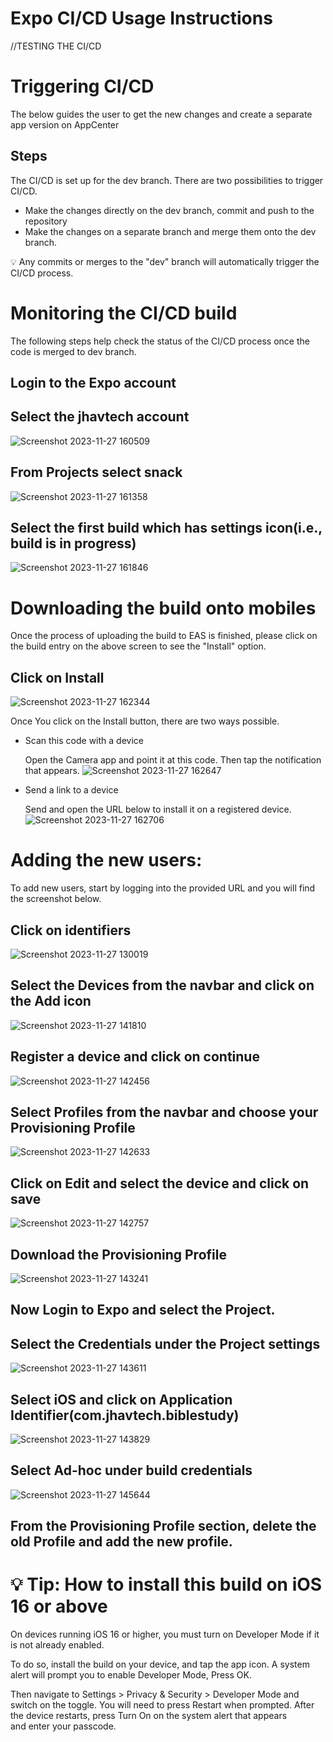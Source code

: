 # Expo CI/CD Usage Instructions

//TESTING THE CI/CD

# Triggering CI/CD
The below guides the user to get the new changes and create a separate app version on AppCenter
## Steps
The CI/CD is set up for the dev branch. There are two possibilities to trigger CI/CD.
- Make the changes directly on the dev branch, commit and push to the repository
- Make the changes on a separate branch and merge them onto the dev branch.
  
💡 Any commits or merges to the "dev" branch will automatically trigger the CI/CD process.

# Monitoring the CI/CD build
The following steps help check the status of the CI/CD process once the code is merged to dev branch.

## Login to the Expo account
## Select the jhavtech account
![Screenshot 2023-11-27 160509](https://github.com/jhavtechstudios/BibleStudyApp/assets/117446916/730f1c82-dcf5-4518-a8f2-fea6a027edf9)
## From Projects select snack
![Screenshot 2023-11-27 161358](https://github.com/jhavtechstudios/BibleStudyApp/assets/117446916/8e796aea-337d-4f94-94c1-0fdf75f84787)
## Select the first build which has settings icon(i.e., build is in progress)
![Screenshot 2023-11-27 161846](https://github.com/jhavtechstudios/BibleStudyApp/assets/117446916/d6e753ec-22fb-44f9-b103-12bf1088c461)

# Downloading the build onto mobiles
Once the process of uploading the build to EAS is finished, please click on the build entry on the above screen to see the "Install" option.
## Click on Install
![Screenshot 2023-11-27 162344](https://github.com/jhavtechstudios/BibleStudyApp/assets/117446916/b02f0c39-d949-4346-a12c-b1ae91abd52e)

Once You click on the Install button, there are two ways possible.
- Scan this code with a device

  Open the Camera app and point it at this code. Then tap the notification that appears.
  ![Screenshot 2023-11-27 162647](https://github.com/jhavtechstudios/BibleStudyApp/assets/117446916/128d8c63-4ae3-4dfe-af93-b369d5f36502)

- Send a link to a device

  Send and open the URL below to install it on a registered device.
  ![Screenshot 2023-11-27 162706](https://github.com/jhavtechstudios/BibleStudyApp/assets/117446916/de6497f4-7a89-4385-9a9f-ea36d237827b)

# Adding the new users:
To add new users, start by logging into the provided URL and you will find the screenshot below.
## Click on identifiers
![Screenshot 2023-11-27 130019](https://github.com/jhavtechstudios/BibleStudyApp/assets/117446916/635f06fe-cc69-47e6-baac-e506d1a1b12c)
## Select the Devices from the navbar and click on the Add icon
![Screenshot 2023-11-27 141810](https://github.com/jhavtechstudios/BibleStudyApp/assets/117446916/19f04c90-c7ad-480e-990e-79acef4a5dba)
## Register a device and click on continue
![Screenshot 2023-11-27 142456](https://github.com/jhavtechstudios/BibleStudyApp/assets/117446916/1015bdd1-71c8-4510-9c98-83b26793bf57)
## Select Profiles from the navbar and choose your Provisioning Profile
![Screenshot 2023-11-27 142633](https://github.com/jhavtechstudios/BibleStudyApp/assets/117446916/fce43ef5-6ea0-424f-98fd-16ce2626d3a8)
## Click on Edit and select the device and click on save
![Screenshot 2023-11-27 142757](https://github.com/jhavtechstudios/BibleStudyApp/assets/117446916/e756b471-e4da-457d-88e4-fb9c7de27883)
## Download the Provisioning Profile
![Screenshot 2023-11-27 143241](https://github.com/jhavtechstudios/BibleStudyApp/assets/117446916/6c1123f6-bf9b-42ce-9c93-0523d6678304)

## Now Login to Expo and select the Project.
## Select the Credentials under the Project settings
![Screenshot 2023-11-27 143611](https://github.com/jhavtechstudios/BibleStudyApp/assets/117446916/d6bb345a-9dd3-4bfb-9ee1-e4f17dea2a96)
## Select iOS and click on Application Identifier(com.jhavtech.biblestudy)
![Screenshot 2023-11-27 143829](https://github.com/jhavtechstudios/BibleStudyApp/assets/117446916/816747eb-8a08-431b-bfa4-9ebc97e70531)
## Select Ad-hoc under build credentials
![Screenshot 2023-11-27 145644](https://github.com/jhavtechstudios/BibleStudyApp/assets/117446916/343689c3-5bb9-48af-93bf-2f77456723f3)
## From the Provisioning Profile section, delete the old Profile and add the new profile.

# 💡 Tip: How to install this build on iOS 16 or above

On devices running iOS 16 or higher, you must turn on Developer Mode if it is not already enabled.

To do so, install the build on your device, and tap the app icon. A system alert will prompt you to enable Developer Mode, Press OK.

Then navigate to Settings > Privacy & Security > Developer Mode and switch on the toggle. You will need to press Restart when prompted. After the device restarts, press Turn On on the system alert that appears and enter your passcode.

